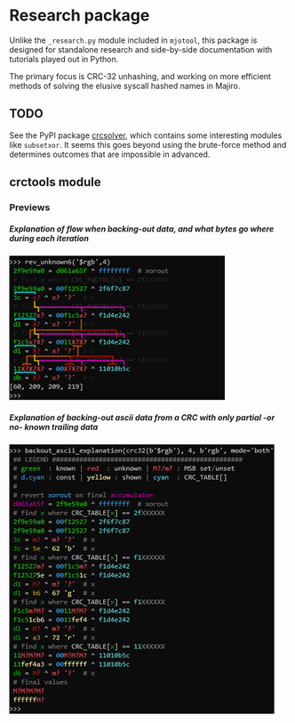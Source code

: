 # Research package

Unlike the `_research.py` module included in `mjotool`, this package is designed for standalone research and side-by-side documentation with tutorials played out in Python.

The primary focus is CRC-32 unhashing, and working on more efficient methods of solving the elusive syscall hashed names in Majiro.


## TODO

See the PyPI package [crcsolver](https://pypi.org/project/crcsolver/), which contains some interesting modules like `subsetxor`. It seems this goes beyond using the brute-force method and determines outcomes that are impossible in advanced.

## crctools module

### Previews

##### *Explanation of flow when backing-out data, and what bytes go where during each iteration*
![](/docs/assets/crc_backout_flow.png)

##### *Explanation of backing-out ascii data from a CRC with only partial -or no- known trailing data*
![](/docs/assets/crc_backout_fullexample.png)

